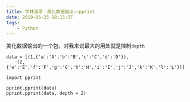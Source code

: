```yaml
---
title: 学林漫录：美化数据输出——pprint
date: 2019-06-25 18:15:37
tags:
    - Python
---
```


美化数据输出的一个包，对我来说最大的用处就是控制`depth`

```
data = [(1,{'a':'A','b':'B','c':'C','d':'D'}),
    (2,{'e':'E','f':'F','g':'G','h':'H','i':'I','j':'J','k':'K','l':'L'})]
```

```
import pprint

pprint.pprint(data)
pprint.pprint(data, depth = 2)
```
